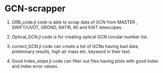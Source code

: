 # GCN-scrapper
1. GRB_code.jl code is able to scrap data of GCN from MASTER , SWIFT/UVOT, GROND, RATIR, IKI and KAIT telescopes.

2. Optical_GCN.jl code is for creating optical GCN circular number list.

3. correct_GCN.jl code can create a list of GCNs having bad data, preliminary results, high air mass etc. keyword in their text.

4. Good Index_slope.jl code can filter out files having plots with good index and index error values. 
